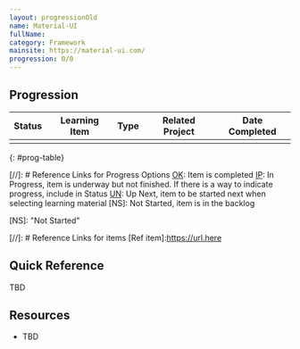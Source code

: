 ```yaml
---
layout: progressionOld
name: Material-UI
fullName: 
category: Framework
mainsite: https://material-ui.com/
progression: 0/0
---
```


## Progression

| Status | Learning Item | Type  | Related Project | Date Completed |
| :----: | ------------- | :---: | --------------- | -------------- |
|        |               |       |                 |                |
{: #prog-table}

[//]: # Reference Links for Progress Options
[OK]: Item is completed
[IP]: In Progress, item is underway but not finished. If there is a way to indicate progress, include in Status
[UN]: Up Next, item to be started next when selecting learning material
[NS]: Not Started, item is in the backlog

[OK]: {{site.baseurl}}/assets/images/icons/check-circle-outline.svg "Complete"
[IP]: {{site.baseurl}}/assets/images/icons/cog.svg "In progress"
[UN]: {{site.baseurl}}/assets/images/icons/update.svg "Up next"
[NS]: "Not Started"

[//]: # Reference Links for items
[Ref item]:https://url.here

## Quick Reference

TBD

## Resources

- TBD